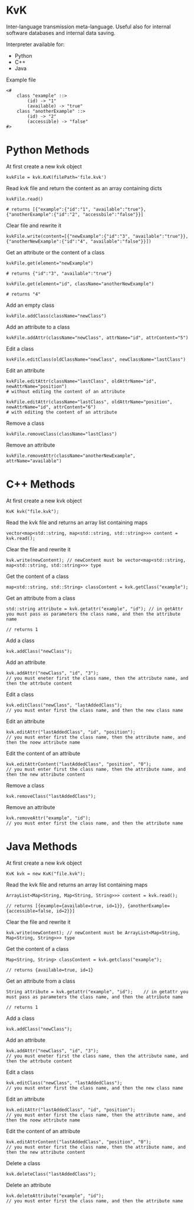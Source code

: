 # KvK

Inter-language transmission meta-language. Useful also for internal software databases and internal data saving.

Interpreter available for:
- Python
- C++
- Java

Example file

    <#
        class "example" ::>
            (id) -> "1"
            (available) -> "true"
        class "anotherExample" ::>
            (id) -> "2"
            (accessible) -> "false"
    #>


# Python Methods

At first create a new kvk object

    kvkFile = kvk.KvK(filePath='file.kvk')           

Read kvk file and return the content as an array containing dicts

    kvkFile.read()                          

    # returns [{"example":{"id":"1", "available":"true"}, {"anotherExample":{"id":"2", "accessbile":"false"}}]

Clear file and rewrite it

    kvkFile.write(content=[{"newExample":{"id":"3", "available":"true"}}, {"anotherNewExample":{"id":"4", "available":"false"}}])
    
Get an attribute or the content of a class

    kvkFile.get(element="newExample")
    
    # returns {"id":"3", "available":"true"}
    
    kvkFile.get(element="id", className="anotherNewExample")
    
    # returns "4"
    
Add an empty class

    kvkFile.addClass(className="newClass")
    
Add an attribute to a class

    kvkFile.addAttr(className="newClass", attrName="id", attrContent="5")
    
Edit a class

    kvkFile.editClass(oldClassName="newClass", newClassName="lastClass")
    
Edit an attribute

    kvkFile.editAttr(className="lastClass", oldAttrName="id", newAttrName="position") 
    # without editing the content of an attribute
    
    kvkFile.editAttr(className="lastClass", oldAttrName="position", newAttrName="id", attrContent="6") 
    # with editing the content of an attribute
    
Remove a class

    kvkFile.removeClass(className="lastClass")
    
Remove an attribute

    kvkFile.removeAttr(className="anotherNewExample", attrName="available")
    

# C++ Methods
    
At first create a new kvk object
    
    KvK kvk("file.kvk");
    
Read the kvk file and returns an array list containing maps

    vector<map<std::string, map<std::string, std::string>>> content = kvk.read();

Clear the file and rewrite it

    kvk.write(newContent); // newContent must be vector<map<std::string, map<std::string, std::string>>> type
    
Get the content of a class

    map<std::string, std::String> classContent = kvk.getClass("example");
    
Get an attribute from a class

    std::string attribute = kvk.getattr("example", "id"); // in getAttr you must pass as parameters the class name, and then the attribute name
    
    // returns 1
    
Add a class

    kvk.addClass("newClass");
    
Add an attribute

    kvk.addAttr("newClass", "id", "3"); 
    // you must eneter first the class name, then the attribute name, and then the attrbute content
    
Edit a class

    kvk.editClass("newClass", "lastAddedClass"); 
    // you must enter first the class name, and then the new class name
    
Edit an attribute

    kvk.editAttr("lastAddedClass", "id", "position");
    // you must enter first the class name, then the attribute name, and then the noew attribute name
    
Edit the content of an attribute

    kvk.editAttrContent("lastAddedClass", "position", "0");
    // you must enter first the class name, then the attribute name, and then the new attribute content
    
Remove a class

    kvk.removeClass("lastAddedClass");
    
Remove an attribute

    kvk.removeAttr("example", "id");
    // you must enter first the class name, and then the attribute name

    
# Java Methods
At first create a new kvk object
    
    KvK kvk = new KvK("file.kvk");
    
Read the kvk file and returns an array list containing maps

    ArrayList<Map<String, Map<String, String>>> content = kvk.read();
    
    // returns [{example={available=true, id=1}}, {anotherExample={accessible=false, id=2}}]
    
Clear the file and rewrite it

    kvk.write(newContent); // newContent must be ArrayList<Map<String, Map<String, String>>> type
    
Get the content of a class

    Map<String, String> classContent = kvk.getclass("example");
    
    // returns {available=true, id=1}
    
Get an attribute from a class

    String attribute = kvk.getattr("example", "id");    // in getattr you must pass as parameters the class name, and then the attribute name
    
    // returns 1
    
Add a class

    kvk.addClass("newClass");
    
Add an attribute

    kvk.addAttr("newClass", "id", "3"); 
    // you must eneter first the class name, then the attribute name, and then the attrbute content
    
Edit a class

    kvk.editClass("newClass", "lastAddedClass"); 
    // you must enter first the class name, and then the new class name
    
Edit an attribute

    kvk.editAttr("lastAddedClass", "id", "position");
    // you must enter first the class name, then the attribute name, and then the noew attribute name
    
Edit the content of an attribute

    kvk.editAttrContent("lastAddedClass", "position", "0");
    // you must enter first the class name, then the attribute name, and then the new attribute content
    
Delete a class

    kvk.deleteClass("lastAddedClass");
    
Delete an attribute

    kvk.deleteAttribute("example", "id");
    // you must enter first the class name, and then the attribute name
